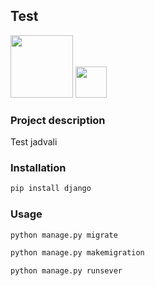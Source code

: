 ## Test

<img src="https://habrastorage.org/getpro/habr/post_images/1d5/28e/2cb/1d528e2cb5fbc29ad16c74e5d883c371.png" width="100">

<img src="https://ssieducation.co.in/wp-content/uploads/2020/12/1200px-Python.svg.png" width="50">

### Project description

Test jadvali

### Installation

```bash 
pip install django
```

### Usage

```bash
python manage.py migrate

python manage.py makemigration

python manage.py runsever
```